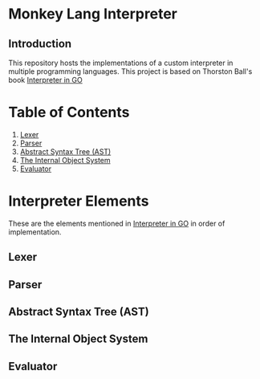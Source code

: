 # Monkey Lang Interpreter

## Introduction
This repository hosts the implementations of a custom interpreter in multiple programming languages. 
This project is based on Thorston Ball's book [Interpreter in GO](https://interpreterbook.com)

# Table of Contents

<!-- This should be table of contents -->
1. [Lexer](#lexer)
2. [Parser](#parser)
3. [Abstract Syntax Tree (AST)](abstract-syntax-tree-(ast))
4. [The Internal Object System](the-internal-object-system)
5. [Evaluator](evaluator)

# Interpreter Elements
These are the elements mentioned in [Interpreter in GO](https://interpreterbook.com) in order of implementation.

## Lexer

## Parser

## Abstract Syntax Tree (AST)

## The Internal Object System

## Evaluator


